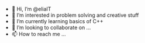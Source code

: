 - 👋 Hi, I’m @eliaIT
- 👀 I’m interested in problem solving and creative stuff
- 🌱 I’m currently learning basics of C++
- 💞️ I’m looking to collaborate on ...
- 📫 How to reach me ...

<!---
eliaIT/eliaIT is a ✨ special ✨ repository because its `README.md` (this file) appears on your GitHub profile.
You can click the Preview link to take a look at your changes.
--->
